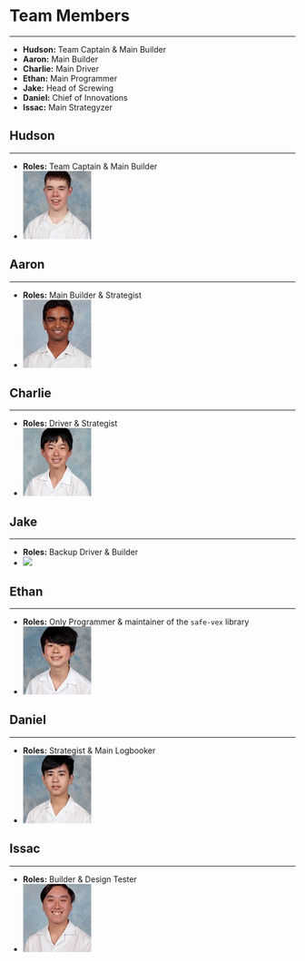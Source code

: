 # Team Members
---
- **Hudson:** Team Captain & Main Builder
- **Aaron:** Main Builder
- **Charlie:** Main Driver
- **Ethan:** Main Programmer
- **Jake:** Head of Screwing
- **Daniel:** Chief of Innovations
- **Issac:** Main Strategyzer

## Hudson
---
- **Roles:** Team Captain & Main Builder
- ![](assets/team-members/Hudson.jpg)

## Aaron
---
- **Roles:** Main Builder & Strategist
- ![](assets/team-members/Aaron.jpg)

## Charlie
---
- **Roles:** Driver & Strategist
- ![](assets/team-members/Charlie.jpg)

## Jake
---
- **Roles:** Backup Driver & Builder
- ![](assets/team-members/Jake.jpg)

## Ethan
---
- **Roles:** Only Programmer & maintainer of the `safe-vex` library
- ![](assets/team-members/Ethan.jpg)

## Daniel
---
- **Roles:** Strategist & Main Logbooker
- ![](assets/team-members/Daniel.jpg)

## Issac
---
- **Roles:** Builder & Design Tester
- ![](assets/team-members/Issac.jpg)
